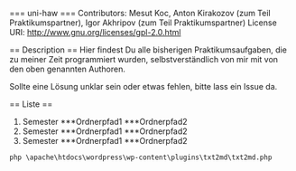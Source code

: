 === uni-haw ===
Contributors: Mesut Koc, Anton Kirakozov (zum Teil Praktikumspartner), Igor Akhripov (zum Teil Praktikumspartner)
License URI: http://www.gnu.org/licenses/gpl-2.0.html

== Description ==
Hier findest Du alle bisherigen Praktikumsaufgaben, die zu meiner Zeit programmiert wurden, selbstverständlich von mir mit von den oben genannten Authoren.

Sollte eine Lösung unklar sein oder etwas fehlen, bitte lass ein Issue da.

== Liste ==
1. Semester
***Ordnerpfad1
***Ordnerpfad2
2. Semester
***Ordnerpfad1
***Ordnerpfad2
3. Semester
***Ordnerpfad1
***Ordnerpfad2

```
php \apache\htdocs\wordpress\wp-content\plugins\txt2md\txt2md.php
``` 
